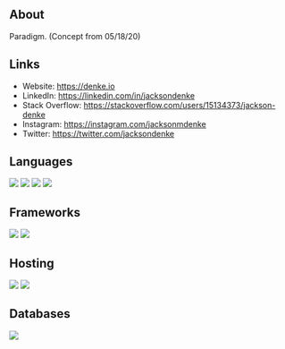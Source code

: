 ## About
Paradigm. (Concept from 05/18/20)

## Links

- Website: https://denke.io
- LinkedIn: https://linkedin.com/in/jacksondenke
- Stack Overflow: https://stackoverflow.com/users/15134373/jackson-denke
- Instagram: https://instagram.com/jacksonmdenke
- Twitter: https://twitter.com/jacksondenke

## Languages
![](https://img.shields.io/badge/python%20-%2314354C.svg?&style=for-the-badge&logo=python&logoColor=white) ![](https://img.shields.io/badge/javascript%20-%23323330.svg?&style=for-the-badge&logo=javascript&logoColor=%23F7DF1E) ![](https://img.shields.io/badge/java-%23ED8B00.svg?&style=for-the-badge&logo=java&logoColor=white) ![](https://img.shields.io/badge/node.js%20-%2343853D.svg?&style=for-the-badge&logo=node.js&logoColor=white)

## Frameworks
![](https://img.shields.io/badge/react%20-%23404d59.svg?&style=for-the-badge&logo=react) ![](https://img.shields.io/badge/next.js%20-%23000000.svg?&style=for-the-badge&logo=next.js)

## Hosting
![](https://img.shields.io/badge/heroku%20-%23430098.svg?&style=for-the-badge&logo=heroku&logoColor=white) ![](https://img.shields.io/badge/vercel%20-%23000000.svg?&style=for-the-badge&logo=vercel&logoColor=white) 

## Databases
![](https://img.shields.io/badge/MongoDB-%234ea94b.svg?&style=for-the-badge&logo=mongodb&logoColor=white) 
